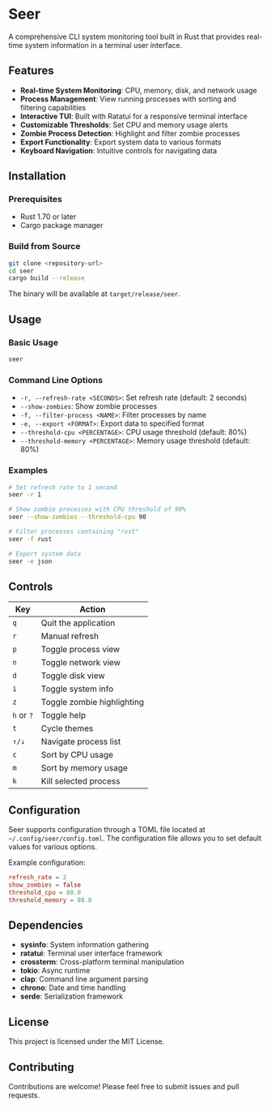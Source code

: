 # Seer

A comprehensive CLI system monitoring tool built in Rust that provides real-time system information in a terminal user interface.

## Features

- **Real-time System Monitoring**: CPU, memory, disk, and network usage
- **Process Management**: View running processes with sorting and filtering capabilities
- **Interactive TUI**: Built with Ratatui for a responsive terminal interface
- **Customizable Thresholds**: Set CPU and memory usage alerts
- **Zombie Process Detection**: Highlight and filter zombie processes
- **Export Functionality**: Export system data to various formats
- **Keyboard Navigation**: Intuitive controls for navigating data

## Installation

### Prerequisites

- Rust 1.70 or later
- Cargo package manager

### Build from Source

```bash
git clone <repository-url>
cd seer
cargo build --release
```

The binary will be available at `target/release/seer`.

## Usage

### Basic Usage

```bash
seer
```

### Command Line Options

- `-r, --refresh-rate <SECONDS>`: Set refresh rate (default: 2 seconds)
- `--show-zombies`: Show zombie processes
- `-f, --filter-process <NAME>`: Filter processes by name
- `-e, --export <FORMAT>`: Export data to specified format
- `--threshold-cpu <PERCENTAGE>`: CPU usage threshold (default: 80%)
- `--threshold-memory <PERCENTAGE>`: Memory usage threshold (default: 80%)

### Examples

```bash
# Set refresh rate to 1 second
seer -r 1

# Show zombie processes with CPU threshold of 90%
seer --show-zombies --threshold-cpu 90

# Filter processes containing "rust"
seer -f rust

# Export system data
seer -e json
```

## Controls

| Key | Action |
|-----|--------|
| `q` | Quit the application |
| `r` | Manual refresh |
| `p` | Toggle process view |
| `n` | Toggle network view |
| `d` | Toggle disk view |
| `i` | Toggle system info |
| `z` | Toggle zombie highlighting |
| `h` or `?` | Toggle help |
| `t` | Cycle themes |
| `↑/↓` | Navigate process list |
| `c` | Sort by CPU usage |
| `m` | Sort by memory usage |
| `k` | Kill selected process |

## Configuration

Seer supports configuration through a TOML file located at `~/.config/seer/config.toml`. The configuration file allows you to set default values for various options.

Example configuration:

```toml
refresh_rate = 2
show_zombies = false
threshold_cpu = 80.0
threshold_memory = 80.0
```

## Dependencies

- **sysinfo**: System information gathering
- **ratatui**: Terminal user interface framework
- **crossterm**: Cross-platform terminal manipulation
- **tokio**: Async runtime
- **clap**: Command line argument parsing
- **chrono**: Date and time handling
- **serde**: Serialization framework

## License

This project is licensed under the MIT License.

## Contributing

Contributions are welcome! Please feel free to submit issues and pull requests.